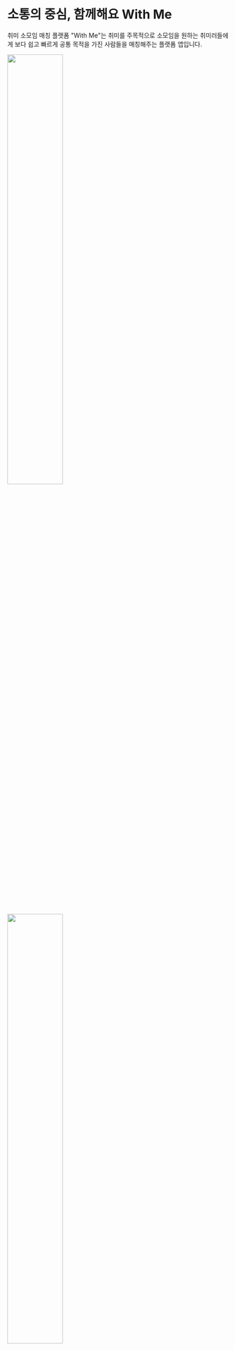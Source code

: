 # 소통의 중심, 함께해요 With Me

취미 소모임 매칭 플랫폼 "With Me"는 
취미를 주목적으로 소모임을 원하는 취미러들에게
보다 쉽고 빠르게 공통 목적을 가진 사람들을 
매칭해주는 플랫폼 앱입니다. 

<img src="https://user-images.githubusercontent.com/88698607/214502475-b5a8888b-7668-4277-b2e6-4e5e35ac5fa9.jpg" width="50%" height="50%">
<img src="https://user-images.githubusercontent.com/88698607/214502584-9598da83-21b0-4a76-96a8-aa6291495763.jpg" width="50%" height="50%">
<img src="https://user-images.githubusercontent.com/88698607/214504458-c6d56651-dbd3-45bc-9a4a-412f0169d232.jpg" width="50%" height="50%">
<img src="https://user-images.githubusercontent.com/88698607/214504553-d91a4113-3413-49f8-8df6-403517469954.jpg" width="50%" height="50%">
<img src="https://user-images.githubusercontent.com/88698607/214504556-35887153-8705-4951-86a0-468f9387819f.jpg" width="50%" height="50%">
<img src="https://user-images.githubusercontent.com/88698607/214504560-bda73f1e-bcf6-47bb-8b11-e64340493122.jpg" width="50%" height="50%">

playstore 링크 (https://play.google.com/store/apps/details?id=com.appwithme)

우리 앱의 특징
: 방을 성별, 나이, 인원 수의 조건으로 자유롭게 누구나 생성 가능 !
  quick chat으로 간편한 채팅 기능으로 더 편리한 소통 !


